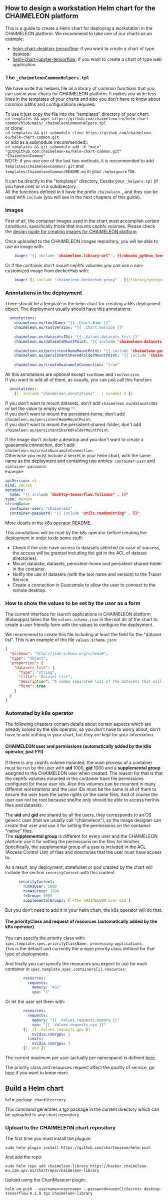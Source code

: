 
## How to design a workstation Helm chart for the CHAIMELEON platform

This is a guide to create a Helm chart for deploying a workstation in the CHAIMELEON platform. 
We recommend to take one of our charts as an example:
 - [helm-chart-desktop-tensorflow](https://github.com/chaimeleon-eu/helm-chart-desktop-tensorflow): if you want to create a chart of type desktop.
 - [helm-chart-jupyter-tensorflow](https://github.com/chaimeleon-eu/helm-chart-jupyter-tensorflow): if you want to create a chart of type web application.

### The `_chaimeleonCommonHelpers.tpl`

We have write this helpers file as a library of common functions that you can use in your charts for CHAIMELEON platform.
It makes you write less lines in the templates of your charts and also you don't have to know about common paths and configurations required.

To use it just copy the file into the "templates" directory of your chart:  
`cd templates && wget https://github.com/chaimeleon-eu/helm-chart-common/blob/main/_chaimeleonCommonHelpers.tpl`  
or clone:  
`cd templates && git submodule clone https://github.com/chaimeleon-eu/helm-chart-common.git`  
or add as a submodule (recommended):  
`cd templates && git submodule add -b "main" "git@github.com:chaimeleon-eu/helm-chart-common.git" "ChaimeleonCommon"`  
NOTE: if you use one of the last two methods, 
it is recommended to add `templates/ChaimeleonCommon/.git` and `templates/ChaimeleonCommon/README.md` in your `.helmignore` file.

It can be directly in the "templates" directory, beside your `_helpers.tpl` (if you have one) or in a subdirectory.  
All the functions defined in it have the prefix `chaimeleon.`, and they can be used with `include` 
(you will see in the next chapters of this guide).

### Images

First of all, the container images used in the chart must accomplish certain conditions, specifically those that mounts cephfs volumes.
Please check the 
[design guide for creating images for CHAIMELEON platform](https://github.com/chaimeleon-eu/workstation-images#how-to-design-a-workstation-image-for-the-chaimeleon-platform).

Once uploaded to the CHAIMELEON images repository, you will be able to use an image with:
```yaml
    image: "{{ include "chaimeleon.library-url" . }}/ubuntu_python_tensorflow_desktop:{{ .Chart.AppVersion }}"
```
Or if the container don't mount cephfs volumes you can use a non-customized image from dockerHub with:
```yaml
    image: {{ include "chaimeleon.dockerhub-proxy" . }}/library/postgres:alpine3.16
```

### Annotations in the deployment

There should be a template in the helm chart for creating a k8s deployment object. 
The deployment usually should have this annotations:
```yaml
  annotations: 
    chaimeleon.eu/toolName: "{{ .Chart.Name }}"
    chaimeleon.eu/toolVersion: "{{ .Chart.Version }}"
    
    chaimeleon.eu/datasetsIDs: "{{ .Values.datasets_list }}"
    chaimeleon.eu/datasetsMountPoint: "{{ include "chaimeleon.datasets.mount_point" . }}"
    
    chaimeleon.eu/persistentHomeMountPoint: "{{ include "chaimeleon.persistent_home.mount_point" . }}"
    chaimeleon.eu/persistentSharedFolderMountPoint: "{{ include "chaimeleon.persistent_shared_folder.mount_point" . }}"
    
    chaimeleon.eu/createGuacamoleConnection: "true"
```
All this annotations are optional except `toolName` and `toolVersion`.  
If you want to add all of them, as usually, you can just call this function:
```yaml
  annotations: 
    {{- include "chaimeleon.annotations" . | nindent 4 }}
```

If you don't want to mount datasets, don't add `chaimeleon.eu/datasetsIDs` or set the value to empty string `""`.  
If you don't want to mount the persistent-home, don't add `chaimeleon.eu/persistentHomeMountPoint`.  
If you don't want to mount the persistent-shared-folder, don't add `chaimeleon.eu/persistentSharedFolderMountPoint`.

If the image don't include a desktop and you don't want to create a guacamole connection, don't add `chaimeleon.eu/createGuacamoleConnection`.  
Otherwise you must include a secret in your helm chart, with the same name as the deployment and containing two entries: `container-user` and `container-password`.  
Example:
```yaml
apiVersion: v1
kind: Secret
metadata:
  name: "{{ include "desktop-tensorflow.fullname" . }}"
type: Opaque
stringData:
  container-user: "chaimeleon"
  container-password: "{{ include "utils.randomString" . }}"
```

More details in the [k8s operator README](https://github.com/chaimeleon-eu/k8s-chaimeleon-operator#known-annotations-in-deployments-and-jobs).

This annotations will be read by the k8s operator before creating the deployment in order to do some stuff:
 - Check if the user have access to datasets selected (in case of success, the access will be granted including the gid in the ACL of dataset directories).
 - Mount datalake, datasets, persistent-home and persistent-shared-folder in the container.
 - Notify the use of datasets (with the tool name and version) to the Tracer Service.
 - Create a connection in Guacamole to allow the user to connect to the remote desktop.

### How to show the values to be set by the user as a form

The current interface for launch applications in CHAIMELEON platform (Kubeapps) takes the file `values.schema.json` in the root dir of the chart 
to create a user friendly form with the values to configure the deployment.

We recommend to create this file including at least the field for the "dataset list". 
This is an example of the file `values.schema.json`:
```json
{
  "$schema": "http://json-schema.org/schema#",
  "type": "object",
  "properties": {
    "datasets_list": {
      "type": "string",
      "title": "Dataset list",
      "description": "A comma separated list of the datasets that will be available at the container. (It can be empty)",
      "form": true
    }
  }
}
```

### Automated by k8s operator
The following chapters contain details about certain aspects which are already solved by the k8s operator, 
so you don't have to worry about, don't have to add nothing in your chart, but they are kept for your information.

#### CHAIMELEON user and permissions (automatically added by the k8s operator, just FYI)

If there is any cephfs volume mounted, the main process of a container must be run by the user with **uid** 1000, **gid** 1000 
and a **supplemental group** assigned to the CHAIMELEON user when created.
The reason for that is that the cephfs volumes mounted in the container have file permissions configured for these user ids. 
Also this volumes can be mounted in many different workstations and the user IDs must be the same in all of them to ensure the user have the same rights on the same files. 
And of course the user can not be root because she/he only should be able to access her/his files and datasets.

The **uid** and **gid** are shared by all the users, they corresponds to an OS generic user (that we usually call "chaimeleon"), 
so the image designer can create that user and use it for setting the permissions on the container "native" files.  
The **supplemental group** is different for every user and the CHAIMELEON platform use it for setting the permissions on the files for him/her.
Specifically, the supplemental group of a user is included in the ACL (Access Control List) of files and directories that the user must have access to.

As a result, any deployment, statefulset or pod created by the chart will include the section `securityContext` with this content:
```yaml
      securityContext:
        runAsUser: 1000
        runAsGroup: 1000
        fsGroup: 1000
        supplementalGroups: [ <the CHAIMELEON user GID ]
```
But you don't need to add it in your helm chart, the k8s operator will do that. 

#### The priorityClass and request of resources (automatically added by the k8s operator)

You can specify the priority class with:  
`spec.template.spec.priorityClassName: processing-applications`.  
This is the default and currently the unique priority class defined for that type of deployments.

And finally you can specify the resources you expect to use for each container in `spec.template.spec.containers[i].resources`:
```yaml
        resources:
          requests:
            memory: "4Gi"
            cpu: "1"
```
Or let the user set them with:
```yaml
        resources:
          requests:
            memory: "{{ .Values.requests.memory }}"
            cpu: "{{ .Values.requests.cpu }}"
        {{- if .Values.requests.gpu }}
            nvidia.com/gpu: 1
          limits:
            nvidia.com/gpu: 1
        {{- end }}
```
The current maximum per user (actually per namespace) is defined [here](https://github.com/chaimeleon-eu/k8s-deployments/blob/master/extra-configurations/resource-quotas/chaimeleon-users.yml).

The priority class and resources request affect the quality of service, 
go [here](https://github.com/chaimeleon-eu/k8s-deployments/tree/master/extra-configurations#quality-of-service) if you want to know more.


## Build a Helm chart

```
helm package chartDirectory
```
This command generates a tgz package in the current directory which can be uploaded to any chart repository.

### Upload to the CHAIMELEON chart repository

The first time you must install the pluguin:
```
sudo helm plugin install https://github.com/chartmuseum/helm-push
```
And add the repo:
```
sudo helm repo add chaimeleon-library https://harbor.chaimeleon-eu.i3m.upv.es/chartrepo/chaimeleon-library
```

Upload using the ChartMuseum plugin:
```
helm cm-push --username=<username> --password=<userCliSecret> desktop-tensorflow-0.1.0.tgz chaimeleon-library
```
